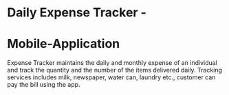 # Daily Expense Tracker - 
# Mobile-Application
Expense Tracker maintains the daily and monthly expense of an individual and track the quantity and the number of the items delivered daily. Tracking services includes milk, newspaper, water can, laundry etc., customer can pay the bill using the app.
